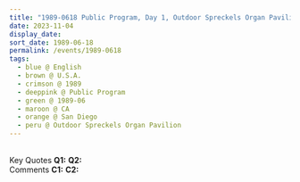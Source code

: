 ```yaml
---
title: "1989-0618 Public Program, Day 1, Outdoor Spreckels Organ Pavilion, Balboa Park, San Diego, CA, U.S.A."
date: 2023-11-04
display_date: 
sort_date: 1989-06-18
permalink: /events/1989-0618
tags:
  - blue @ English
  - brown @ U.S.A.
  - crimson @ 1989
  - deeppink @ Public Program
  - green @ 1989-06
  - maroon @ CA
  - orange @ San Diego
  - peru @ Outdoor Spreckels Organ Pavilion
---
```


<br>

<wave-list>
  <list-title color="DarkSeaGreen" width="55">Key Quotes</list-title>
  <list-item color="BlanchedAlmond" width="280"><b>Q1:</b> <i></i></list-item>
  <list-item color="Lavender" width="280"><b>Q2:</b> <i></i></list-item>
</wave-list>

<br>

<wave-list>
  <list-title color="DarkSeaGreen" width="55">Comments</list-title>
  <list-item color="BlanchedAlmond" width="280"><b>C1:</b> <i></i></list-item>
  <list-item color="Lavender" width="280"><b>C2:</b> <i></i></list-item>
</wave-list>